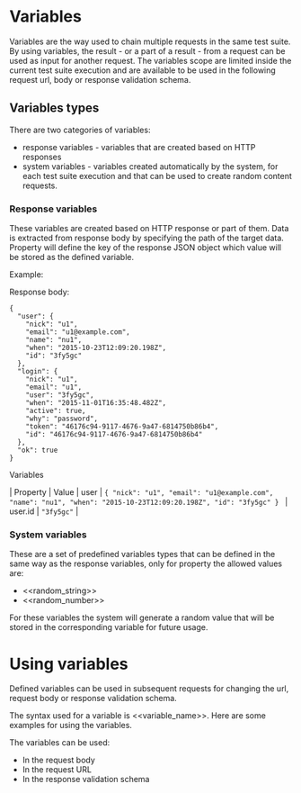 # Variables

Variables are the way used to chain multiple requests in the same test suite.
By using variables, the result - or a part of a result - from a request can be used as input for another request.
The variables scope are limited inside the current test suite execution and are available to be used in the following request url, body or response validation schema.

## Variables types

There are two categories of variables:
* response variables - variables that are created based on HTTP responses
* system variables - variables created automatically by the system, for each test suite execution and that can be used to create random content requests.

### Response variables

These variables are created based on HTTP response or part of them. Data is extracted from response body by specifying the path of the target data.
Property will define the key of the response JSON object which value will be stored as the defined variable.

Example:

Response body:

```
{
  "user": {
    "nick": "u1",
    "email": "u1@example.com",
    "name": "nu1",
    "when": "2015-10-23T12:09:20.198Z",
    "id": "3fy5gc"
  },
  "login": {
    "nick": "u1",
    "email": "u1",
    "user": "3fy5gc",
    "when": "2015-11-01T16:35:48.482Z",
    "active": true,
    "why": "password",
    "token": "46176c94-9117-4676-9a47-6814750b86b4",
    "id": "46176c94-9117-4676-9a47-6814750b86b4"
  },
  "ok": true
}
```

Variables


| Property | Value |
user |
`{
  "nick": "u1",
  "email": "u1@example.com",
  "name": "nu1",
  "when": "2015-10-23T12:09:20.198Z",
  "id": "3fy5gc"
}
` |
user.id | `"3fy5gc"` |

### System variables

These are a set of predefined variables types that can be defined in the same way as the response variables, only for property the allowed values are:

* <<random_string>>
* <<random_number>>

For these variables the system will generate a random value that will be stored in the corresponding variable for future usage.


# Using variables

Defined variables can be used in subsequent requests for changing the url, request body or response validation schema.

The syntax used for a variable is <<variable_name>>. Here are some examples for using the variables.

The variables can be used:
* In the request body
* In the request URL
* In the response validation schema
